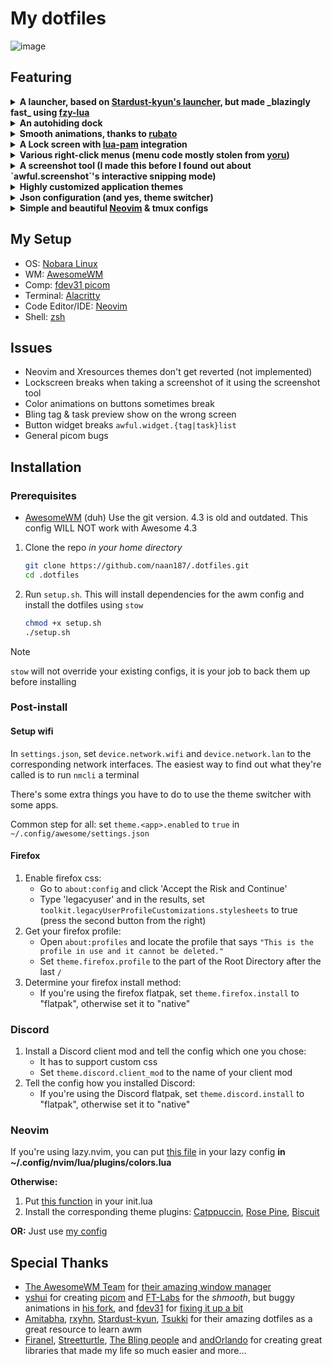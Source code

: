 # My dotfiles
![image](https://github.com/naan187/.dotfiles/assets/99505972/2e6adccf-db1d-4d1e-b121-af4ce567500c)

## Featuring
<details>
  <summary>
  <b>
    A launcher, based on <a href="https://github.com/Stardust-kyun/dotfiles/blob/main/home/.config/awesome/theme/launcher.lua">Stardust-kyun's launcher</a>, but made _blazingly fast_ using <a href="https://github.com/swarn/fzy-lua">fzy-lua</a>
  </b>
  </summary>
  <i>this also serves as a showcase of my skill issues in typing</i>
  <video width=200 src="https://github.com/naan187/.dotfiles/assets/99505972/731106ba-ff85-4d47-ae41-d04c1bce9afa" type="video/mp4" />
</details>

<details>
  <summary> <b>An autohiding dock</b> </summary>
  <i>I couldn't get it to properly hide when tiling/untiling the window, it currently does nothing</i>
  <video width=200 src="https://github.com/naan187/.dotfiles/assets/99505972/9b87a72c-61c1-45db-9b18-6dc7630391ff" type="video/mp4" />
</details>

<details>
  <summary> <b>Smooth animations, thanks to <a href="https://github.com/andOrlando/rubato">rubato</a></b> </summary>
  <i>Animations are smoother and less weird when not recording with OBS</i>
  <video width=200 src="https://github.com/naan187/.dotfiles/assets/99505972/96f684e7-c803-4c93-9813-323c38d6f2fa" type="video/mp4" />
</details>

<details>
  <summary> <b>A Lock screen with <a href="https://github.com/RMTT/lua-pam">lua-pam</a> integration</b> </summary>
  <i>Ignore the 1 in the bar, that's from the screenshot tool's countdown. Somehow it slips into the screenshot when locking the screen</i>
  <img src="https://github.com/naan187/.dotfiles/assets/99505972/a70d1bfa-1b64-40ce-835b-33565e80c138" \>
</details>

<details>
  <summary> <b>Various right-click menus (menu code mostly stolen from <a href="https://github.com/rxyhn/yoru">yoru</a>)</b> </summary>
  <img src="https://github.com/naan187/.dotfiles/assets/99505972/e11ed940-f90e-48a4-8f0e-94deb0e794c9" \>
  <img src="https://github.com/naan187/.dotfiles/assets/99505972/83c46787-f95d-4104-9685-12f98702f846" \>
</details>

<details>
  <summary> <b>A screenshot tool (I made this before I found out about `awful.screenshot`'s interactive snipping mode)</b> </summary>
  <i>Yes, the inward curve is part of the bar</i>
  <video width=200 src="https://github.com/naan187/.dotfiles/assets/99505972/c68b4817-4e9f-4ff1-8030-473eeec595b6" type="video/mp4" />
</details>

<details>
  <summary> <b>Highly customized application themes</b> </summary>
  This includes:
  <ul>
    <li>Firefox</li>
    <li>Gtk</li>
    <li>Discord (with a client mod that supports custom css, like Vencord or BetterDiscord)</li>
    <li>Alacritty</li>
    <li>Neovim</li>
    <li>Any Xresources-based terminal (Hopefully, haven't tested)</li>
  </ul>
  You can see most of them in the screenshots and videos
</details>

<details>
  <summary> <b>Json configuration (and yes, theme switcher)</b> </summary>
  The json config was intended to make it easier for me to implement a gui theme switcher, and I did have a prototype for it, but I ended up scrapping that because the code was messy, and so that I could focus on other stuff
  There currently are only a couple themes (including all their variants):
  
  - Catppuccin
  - Rose Pine
  - Biscuit
	
  https://github.com/naan187/.dotfiles/assets/99505972/fe197e49-b5c3-409c-b18e-779c36aaec8e
</details>

<details>
  <summary> <b>Simple and beautiful <a href="https://github.com/naan187/nvim">Neovim</a> & tmux configs</b> </summary>
  <img src="https://github.com/naan187/.dotfiles/assets/99505972/17a657bd-af7d-4143-ba5f-9c7ae61034e3" \>
</details>

## My Setup
- OS: [Nobara Linux](https://nobaraproject.org)
- WM: [AwesomeWM](https://github.com/awesomeWM/awesome)
- Comp: [fdev31 picom](https://github.com/fdev31/picom)
- Terminal: [Alacritty](https://github.com/alacritty/alacritty)
- Code Editor/IDE: [Neovim](https://github.com/neovim/neovim)
- Shell: [zsh](https://zsh.org)

## Issues
- Neovim and Xresources themes don't get reverted (not implemented)
- Lockscreen breaks when taking a screenshot of it using the screenshot tool
- Color animations on buttons sometimes break
- Bling tag & task preview show on the wrong screen
- Button widget breaks `awful.widget.{tag|task}list`
- General picom bugs

## Installation
### Prerequisites
- [AwesomeWM](https://github.com/AwesomeWM/awesome?tab=readme-ov-file##building-and-installation) (duh)
  Use the git version. 4.3 is old and outdated. This config WILL NOT work with Awesome 4.3

1. Clone the repo *in your home directory*
   ```sh
   git clone https://github.com/naan187/.dotfiles.git
   cd .dotfiles
   ```
2. Run `setup.sh`. This will install dependencies for the awm config and install the dotfiles using `stow`
   ```sh
   chmod +x setup.sh
   ./setup.sh
   ```
> [!NOTE]
> `stow` will not override your existing configs, it is your job to back them up before installing

### Post-install

#### Setup wifi
In `settings.json`, set `device.network.wifi` and `device.network.lan` to the corresponding network interfaces.
The easiest way to find out what they're called is to run `nmcli` a terminal

There's some extra things you have to do to use the theme switcher with some apps.

Common step for all: set `theme.<app>.enabled` to `true` in `~/.config/awesome/settings.json`

#### Firefox
1. Enable firefox css:
   - Go to `about:config` and click 'Accept the Risk and Continue'
   - Type 'legacyuser' and in the results, set `toolkit.legacyUserProfileCustomizations.stylesheets` to true (press the second button from the right)
3. Get your firefox profile:
   - Open `about:profiles` and locate the profile that says `"This is the profile in use and it cannot be deleted."`
   - Set `theme.firefox.profile` to the part of the Root Directory after the last `/`
3. Determine your firefox install method:
   - If you're using the firefox flatpak, set `theme.firefox.install` to "flatpak", otherwise set it to "native"

### Discord
1. Install a Discord client mod and tell the config which one you chose:
   - It has to support custom css
   - Set `theme.discord.client_mod` to the name of your client mod
2. Tell the config how you installed Discord:
   - If you're using the Discord flatpak, set `theme.discord.install` to "flatpak", otherwise set it to "native"

### Neovim
If you're using lazy.nvim, you can put [this file](https://github.com/naan187/nvim/blob/main/lua/plugins/colors.lua) in your lazy config **in ~/.config/nvim/lua/plugins/colors.lua**

**Otherwise:**
1. Put [this function](https://github.com/naan187/nvim/blob/main/lua/plugins/colors.lua#L1) in your init.lua
2. Install the corresponding theme plugins: [Catppuccin](https://github.com/catppuccin/nvim), [Rose Pine](https://github.com/rose-pine/neovim), [Biscuit](https://github.com/Biscuit-Colorscheme/nvim)

**OR:**
Just use [my config](https://github.com/naan187/nvim)

## Special Thanks
- [The AwesomeWM Team](https://github.com/awesomeWM) for [their amazing window manager](https://github.com/awesomeWM/awesome)
- [yshui](https://github.com/yshui) for creating [picom](https://github.com/yshui/picom) and [FT-Labs](https://github.com/FT-Labs) for the _shmooth_, but buggy animations in [his fork](https://github.com/FT-Labs/picom),
  and [fdev31](https://github.com/fdev31) for [fixing it up a bit](https://github.com/fdev31/picom)
- [Amitabha](https://github.com/Amitabha37377), [rxyhn](https://github.com/rxyhn), [Stardust-kyun](https://github.com/Stardust-kyun), [Tsukki](https://github.com/tsukki9696) for their amazing dotfiles as a great resource to learn awm
- [Firanel](https://github.com/Firanel), [Streetturtle](https://github.com/streetturtle), [The Bling people](https://github.com/BlingCorp) and [andOrlando](https://github.com/andOrlando) for creating great libraries that made my life so much easier
and more...

<!--
vim:shiftwidth=2
-->
